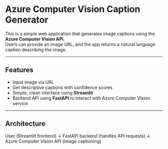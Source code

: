 # Azure Computer Vision Caption Generator

This is a simple web application that generates image captions using the **Azure Computer Vision API**.  
Users can provide an image URL, and the app returns a natural language caption describing the image.

---

## Features

- Input image via URL
- Get descriptive captions with confidence scores
- Simple, clean interface using **Streamlit**
- Backend API using **FastAPI** to interact with Azure Computer Vision service

---

## Architecture

User (Streamlit frontend)
↓
FastAPI backend (handles API requests)
↓
Azure Computer Vision API (image captioning)

